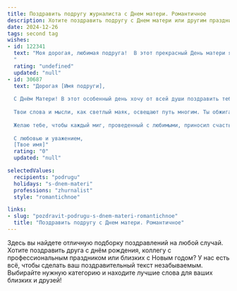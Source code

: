 ```yaml
---
title: Поздравить подругу журналиста с Днем матери. Романтичное
description: Хотите поздравить подругу с Днем матери или другим праздником? Наш ИИ создаст незабываемое поздравление, а вы обязательно выделитесь среди других.  
date: 2024-12-26
tags: second tag
wishes:
- id: 122341
  text: "Моя дорогая, любимая подруга!  В этот прекрасный День матери я хочу от всей души поздравить тебя!  Твой талант журналиста, твоя острая наблюдательность и умение находить красоту в каждом мгновении – всё это отражение твоей невероятной женственности и материнской любви. Пусть твой дом всегда будет полон света, тепла и нежности, а сердце – радости и вдохновения. Счастья тебе, моя дорогая, и пусть этот день станет для тебя особенно незабываемым!
  "
  rating: "undefined"
  updated: "null"
- id: 30687
  text: "Дорогая [Имя подруги],
  
  С Днём Матери! В этот особенный день хочу от всей души поздравить тебя и выразить благодарность за ту бесконечную любовь и поддержку, которую ты даришь своим близким. Ты — не только замечательная журналистка, но и великолепная мама, которая с достоинством и нежностью совмещает свою профессию и материнство.
  
  Твои слова и мысли, как светлый маяк, освещают путь многим. Ты обжигаешь сердца читателей своей искренностью и чувством. Пусть каждый твой день будет наполнен радостью и вдохновением, как ты наполняешь жизнь своих детей любовью и заботой.
  
  Желаю тебе, чтобы каждый миг, проведенный с любимыми, приносил счастье и гармонию. Пусть твоя жизнь будет переливаться яркими красками, а твоя семья — источником бесконечного вдохновения.
  
  С любовью и уважением,
  [Твое имя]"
  rating: "0"
  updated: "null"

selectedValues:
  recipients: "podrugu"
  holidays: "s-dnem-materi"
  professions: "zhurnalist"
  style: "romantichnoe"

links:
- slug: "pozdravit-podrugu-s-dnem-materi-romantichnoe"
  title: "Поздравить подругу с Днем матери. Романтичное"
---
```


Здесь вы найдете отличную подборку поздравлений на любой случай. 
Хотите поздравить друга с днём рождения, коллегу с профессиональным праздником или близких с Новым годом? У нас есть всё, чтобы сделать ваш поздравительный текст незабываемым. Выбирайте нужную категорию и находите лучшие слова для ваших близких и друзей!
